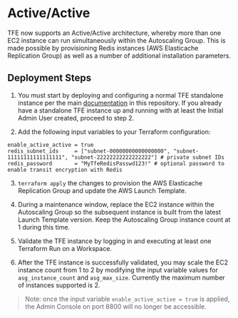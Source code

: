 # Active/Active
TFE now supports an Active/Active architecture, whereby more than one EC2 instance can run simultaneously within the Autoscaling Group. This is made possible by provisioning Redis instances (AWS Elasticache Replication Group) as well as a number of additional installation parameters.

## Deployment Steps
1. You must start by deploying and configuring a normal TFE standalone instance per the main [documentation](../README.md#Getting-Started) in this repository. If you already have a standalone TFE instance up and running with at least the Initial Admin User created, proceed to step 2.

2. Add the following input variables to your Terraform configuration:
```hcl
enable_active_active = true
redis_subnet_ids     = ["subnet-00000000000000000", "subnet-11111111111111111", "subnet-22222222222222222"] # private subnet IDs
redis_password       = "MyTfeRedisPasswd123!" # optional password to enable transit encryption with Redis
```

3. `terraform apply` the changes to provision the AWS Elasticache Replication Group and update the AWS Launch Template.

4. During a maintenance window, replace the EC2 instance within the Autoscaling Group so the subsequent instance is built from the latest Launch Template version. Keep the Autoscaling Group instance count at 1 during this time.

5. Validate the TFE instance by logging in and executing at least one Terraform Run on a Workspace.

6. After the TFE instance is successfully validated, you may scale the EC2 instance count from 1 to 2 by modifying the input variable values for `asg_instance_count` and `asg_max_size`. Currently the maximum number of instances supported is 2.

>Note: once the input variable `enable_active_active = true` is applied, the Admin Console on port 8800 will no longer be accessible.
